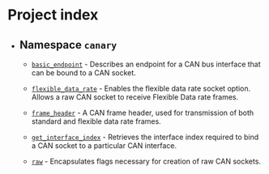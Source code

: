 # Project index

  - ## Namespace `canary`
    
      - [`basic_endpoint`](doc_basic_endpoint.md#standardese-canary__basic_endpoint-Protocol-) - Describes an endpoint for a CAN bus interface that can be bound to a CAN socket.
    
      - [`flexible_data_rate`](doc_socket_options.md#standardese-canary__flexible_data_rate) - Enables the flexible data rate socket option. Allows a raw CAN socket to receive Flexible Data rate frames.
    
      - [`frame_header`](doc_frame_header.md#standardese-canary__frame_header) - A CAN frame header, used for transmission of both standard and flexible data rate frames.
    
      - [`get_interface_index`](doc_interface_index.md#standardese-canary__get_interface_index-std__stringconst--canary__error_code--) - Retrieves the interface index required to bind a CAN socket to a particular CAN interface.
    
      - [`raw`](doc_raw.md#standardese-canary__raw) - Encapsulates flags necessary for creation of raw CAN sockets.
